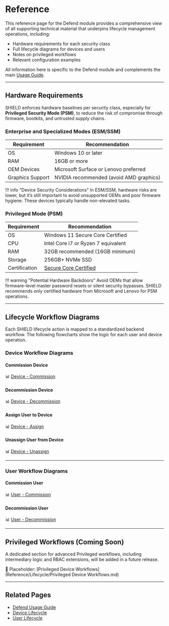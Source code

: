 # Reference

This reference page for the Defend module provides a comprehensive view of all supporting technical material that underpins lifecycle management operations, including:

- Hardware requirements for each security class
- Full lifecycle diagrams for devices and users
- Notes on privileged workflows
- Relevant configuration examples

All information here is specific to the Defend module and complements the main [Usage Guide](Usage-Guide.md).

---

## Hardware Requirements

SHIELD enforces hardware baselines per security class, especially for **Privileged Security Mode (PSM)**, to reduce the risk of compromise through firmware, bootkits, and untrusted supply chains.

### Enterprise and Specialized Modes (ESM/SSM)

| Requirement        | Recommendation                              |
|--------------------|----------------------------------------------|
| OS                | Windows 10 or later                         |
| RAM               | 16GB or more                                |
| OEM Devices       | Microsoft Surface or Lenovo preferred       |
| Graphics Support  | NVIDIA recommended (avoid AMD graphics)     |

!!! info "Device Security Considerations"
    In ESM/SSM, hardware risks are lower, but it’s still important to avoid unsupported OEMs and poor firmware hygiene. These devices typically handle non-elevated tasks.

### Privileged Mode (PSM)

| Requirement        | Recommendation                              |
|--------------------|----------------------------------------------|
| OS                | Windows 11 Secure Core Certified             |
| CPU               | Intel Core i7 or Ryzen 7 equivalent         |
| RAM               | 32GB recommended (16GB minimum)             |
| Storage           | 256GB+ NVMe SSD                             |
| Certification     | [Secure Core Certified](https://www.microsoft.com/en-us/windows/business/windows-11-secured-core-computers) |

!!! warning "Potential Hardware Backdoors"
    Avoid OEMs that allow firmware-level master password resets or silent security bypasses. SHIELD recommends only certified hardware from Microsoft and Lenovo for PSM operations.

---

## Lifecycle Workflow Diagrams

Each SHIELD lifecycle action is mapped to a standardized backend workflow. The following flowcharts show the logic for each user and device operation.

### Device Workflow Diagrams

#### Commission Device
📊 [Device - Commission](Reference/Diagrams/Device-Commission.md)

#### Decommission Device
📊 [Device - Decommission](Reference/Diagrams/Device-Decommission.md)

#### Assign User to Device
📊 [Device - Assign](Reference/Diagrams/Device-Assign.md)

#### Unassign User from Device
📊 [Device - Unassign](Reference/Diagrams/Device-Unassign.md)

---

### User Workflow Diagrams

#### Commission User
📊 [User - Commission](Reference/Diagrams/User-Commission.md)

#### Decommission User
📊 [User - Decommission](Reference/Diagrams/User-Decommission.md)

---

## Privileged Workflows (Coming Soon)

A dedicated section for advanced Privileged workflows, including intermediary logic and RBAC extensions, will be added in a future release.

📄 Placeholder: [Privileged Device Workflows](Reference/Lifecycle/Privileged Device Workflows.md)

---

## Related Pages

- [Defend Usage Guide](Usage-Guide.md)
- [Device Lifecycle](Usage-Guide/Device/0-Commission.md)
- [User Lifecycle](Usage-Guide/User/Commission.md)

